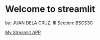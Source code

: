 # Welcome to streamlit

by: JUAN DELA CRUZ, III
Section: BSCS3C

[My Streamlit APP](https://juan123.streamlit.app/)

